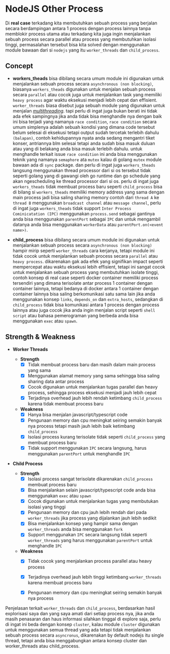 # NodeJS Other Process

Di **real case** terkadang kita membutuhkan sebuah process yang berjalan secara berdampingan antara 1 process dengan process lainnya tanpa memblokir process utama atau terkadang kita juga ingin menjalankan sebuah process secara parallel atau process yang membutuhkan isolasi tinggi, permasalahan tersebut bisa kita solved dengan menggunakan module bawaan dari si `nodejs` yang itu `worker_threads` dan `child_process`.

## Concept

- **workers_theads** bisa dibilang secara umum module ini digunakan untuk menjalankan sebuah process secara `asynchronous (non blocking)`, biasanya `workers_theads` digunakan untuk menjalan sebuah process secara `parallel` atau cocok juga untuk menjalankan task yang memiliki `heavy process` agar waktu eksekusi menjadi lebih cepat dan effisient. `worker_threads` biasa disebut juga sebuah module yang digunakan untuk menjalan *[multithreading](https://www.techtarget.com/whatis/definition/multithreading])*. tapi perlu di ingat juga bukan berati ini tidak ada efek sampingnya jika anda tidak bisa menghandle nya dengan baik ini bisa terjadi yang namanya `race condition`, `race condition` secara umum simplenya adalah sebuah kondisi yang dimana code tersebut belum selesai di eksekusi tetapi output sudah tercetak terlebih dahulu `(balapan)`, contoh kehidupannya nyata anda sedang mengantri tiket konser, antriannya blm selesai tetapi anda sudah bisa masuk duluan atau yang di belakang anda bisa masuk terlebih dahulu. untuk menghandle terkait issue `race condition` ini anda bisa menggunakan teknik yang namanya `semaphore` ata `mutex` kalau di golang `mutex` module bawaan ada di `sync` package. dan perlu di ingat juga `workers_theads` langsung menggunakan thread processor dari si os tersebut tidak seperti golang yang di gawangi oleh go runtime dan go schedule yang akan ngescheduling ke thread processor dari si os.  perlu di ingat juga `workers_theads` tidak membuat process baru seperti `child_process`  bisa di bilang si `workers_theads` memiliki memory address yang sama dengan main process jadi bisa saling sharing memory contoh dari `thread A` ke `thread B` menggunakan `broadcast channel` atau `message channel`, perlu di ingat juga `workers_theads` tidak support `Inter Process Cominicatation (IPC)` menggunakan `process.send` sebagai gantinya anda bisa menggunakan `parentPort` sebagai `IPC` dan untuk mengambil datanya anda bisa menggunakan `workerData` atau `parentPort.on(<event name>)`.

- **child_process** bisa dibilang secara umum module ini digunakan untuk menjalankan sebuah process secara `asynchronous (non blocking)` hampir mirip seperti `worker_threads` cara kerjanya, tetapi module ini tidak cocok untuk menjalankan sebuah process secara `parallel` atau `heavy process`. dikarenakan gak ada efek yang signifikan impact seperti mempercepat atau waktu eksekusi lebih effisient, tetapi ini sangat cocok untuk menjalankan sebuah process yang membutuhkan isolate tinggi, contoh konsep di real case seperti docker container memiliki process tersendiri yang dimana terisolate antar process 1 container dengan container lainnya, tetapi bedanya di docker antara 1 container dengan container lainnya bisa saling berkomunikasi satu sama lain jika anda menggunakan konsep `links`, `depends_on` dan `extra_hosts`, sedangkan di `child_process` tidak bisa komunikasi antara 1 process dengan process lainnya atau juga cocok jika anda ingin menjalan script seperti `shell script` atau bahasa pemerograman yang berbeda anda bisa menggunakan `exec` atau `spawn`.

## Strength & Weakness

- **Worker Threads**

    - **Strength**
      + [x] Tidak membuat process baru dan masih dalam main process yang sama
      + [x] Menggunakan alamat memory yang sama sehingga bisa saling sharing data antar process
      + [x] Cocok digunakan untuk menjalankan tugas parallel dan heavy process, sehingga process eksekusi menjadi jauh lebih cepat
      + [x] Terjadinya overhead jauh lebih rendah ketimbang `child_process` karena tidak membuat process baru

    - **Weakness**
      + [x] Hanya bisa menjalan javascript/typescript code
      + [x] Pengunaan memory dan cpu meningkat seiring semakin banyak nya process tetapi masih jauh lebih baik ketimbang `child_process`
      + [x] Isolasi process kurang terisolate tidak seperti `child_process` yang membuat process baru
      + [x] Tidak support menggunakan `IPC` secara langsung, harus menggunakan `parentPort` untuk menghandle `IPC`

- **Child Process**

    - **Strength**
      + [x] Isolasi process sangat terisolate dikarenakan `child_process` membuat process baru
      + [x] Bisa menjalankan selain javascript/typescript code anda bisa menggunakan `exec` atau `spawn`
      + [x] Cocok digunakan untuk menjalankan tugas yang membutukan isolasi yang tinggi
      + [x] Pengunaan memory dan cpu jauh lebih rendah dari pada `worker_threads` jika process yang dijalankan jauh lebih sedikit
      + [x] Bisa menjalankan konsep yang hampir sama dengan `worker_threads` anda bisa menggunakan `fork`
      + [x] Support menggunakan `IPC` secara langsung tidak seperti `worker_threads` yang harus menggunakan `parentPort` untuk menghandle `IPC`

    - **Weakness**
      + [x] Tidak cocok yang menjalankan process parallel atau heavy process
      + [x] Terjadinya overhead jauh lebih tinggi ketimbang `worker_threads` karena membuat process baru
      + [x] Pengunaan memory dan cpu meningkat seiring semakin banyak nya process


Penjelasan terkait `worker_threads` dan `child_process`, berdasarkan hasil explorisasi saya dan yang saya amati dari setiap process nya, jika anda masih penasaran dan haus informasi silahkan tinggal di explore saja, perlu di ingat ini beda dengan konsep `cluster`, kalau module `cluster` digunakan untuk menggunakan semua thread yang ada tetapi tidak menjalankan sebuah process secara `asyncronus`, dikarenakan by default nodejs itu single thread, tetapi anda bisa menggabungkan antara konsep cluster dan worker_threads atau child_process.
